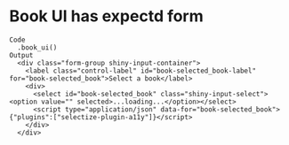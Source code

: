 # Book UI has expectd form

    Code
      .book_ui()
    Output
      <div class="form-group shiny-input-container">
        <label class="control-label" id="book-selected_book-label" for="book-selected_book">Select a book</label>
        <div>
          <select id="book-selected_book" class="shiny-input-select"><option value="" selected>...loading...</option></select>
          <script type="application/json" data-for="book-selected_book">{"plugins":["selectize-plugin-a11y"]}</script>
        </div>
      </div>

